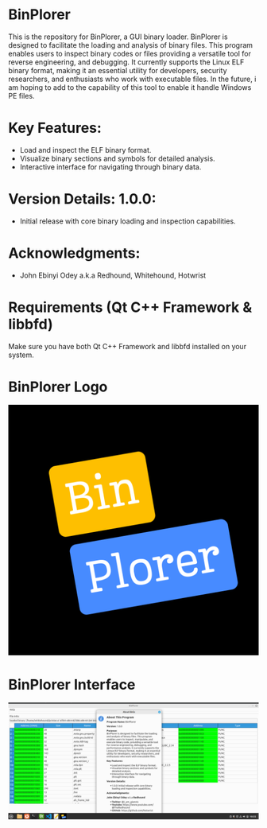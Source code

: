 # BinPlorer
This is the repository for BinPlorer, a GUI binary loader.
BinPlorer is designed to facilitate the loading and analysis of binary files.
This program enables users to inspect binary codes or files providing a versatile tool for reverse engineering, and debugging.
It currently supports the Linux ELF binary format, making it an essential utility for developers, security researchers, and enthusiasts who work with executable files.
In the future, i am hoping to add to the capability of this tool to enable it handle Windows PE files.

# Key Features:
  + Load and inspect the ELF binary format.
  + Visualize binary sections and symbols for detailed analysis.
  + Interactive interface for navigating through binary data.

# Version Details: 1.0.0: 
  + Initial release with core binary loading and inspection capabilities.

# Acknowledgments:
  * John Ebinyi Odey a.k.a Redhound, Whitehound, Hotwrist

# Requirements (Qt C++ Framework & libbfd)
Make sure you have both Qt C++ Framework and libbfd installed on your system.

# BinPlorer Logo
![BinPlorer Logo](images/BIN.png)

# BinPlorer Interface
![BinPlorer Interface](images/binplorer.png)
